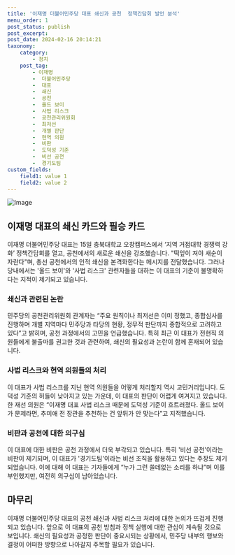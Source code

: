 ```yaml
---
title: '이재명 더불어민주당 대표 쇄신과 공천  정책간담회 발언 분석'
menu_order: 1
post_status: publish
post_excerpt: 
post_date: 2024-02-16 20:14:21
taxonomy:
    category:
        - 정치
    post_tag:
        - 이재명
        -  더불어민주당
        -  대표
        -  쇄신
        -  공천
        -  올드 보이
        -  사법 리스크
        -  공천관리위원회
        -  최저선
        -  개별 판단
        -  현역 의원
        -  비판
        -  도덕성 기준
        -  비선 공천
        -  경기도팀
custom_fields:
    field1: value 1
    field2: value 2
---
```


![Image](https://imgnews.pstatic.net/image/028/2024/02/16/0002677145_001_20240216073101062.jpg?type=w647)

## 이재명 대표의 쇄신 카드와 필승 카드
이재명 더불어민주당 대표는 15일 충북대학교 오창캠퍼스에서 ‘지역 거점대학 경쟁력 강화’ 정책간담회를 열고, 공천에서의 새로운 쇄신을 강조했습니다. "떡잎이 져야 새순이 자란다"며, 총선 공천에서의 인적 쇄신을 본격화한다는 메시지를 전달했습니다. 그러나 당내에서는 '올드 보이'와 '사법 리스크' 관련자들을 대하는 이 대표의 기준이 불명확하다는 지적이 제기되고 있습니다.
### 쇄신과 관련된 논란
민주당의 공천관리위원회 관계자는 “주요 원칙이나 최저선은 이미 정했고, 종합심사를 진행하며 개별 지역마다 민주당과 타당의 현황, 정무적 판단까지 종합적으로 고려하고 있다”고 밝히며, 공천 과정에서의 고민을 언급했습니다. 특히 최근 이 대표가 전현직 의원들에게 불출마를 권고한 것과 관련하여, 쇄신의 필요성과 논란이 함께 혼재되어 있습니다.
### 사법 리스크와 현역 의원들의 처리
이 대표가 사법 리스크를 지닌 현역 의원들을 어떻게 처리할지 역시 고민거리입니다. 도덕성 기준의 허들이 낮아지고 있는 가운데, 이 대표의 판단이 어렵게 여겨지고 있습니다. 한 재선 의원은 “이재명 대표 사법 리스크 때문에 도덕성 기준이 흐트러졌다. 올드 보이가 문제라면, 추미애 전 장관을 추천하는 건 앞뒤가 안 맞는다”고 지적했습니다.
### 비판과 공천에 대한 의구심
이 대표에 대한 비판은 공천 과정에서 더욱 부각되고 있습니다. 특히 '비선 공천'이라는 비판이 제기되며, 이 대표가 '경기도팀'이라는 비선 조직을 활용하고 있다는 주장도 제기되었습니다. 이에 대해 이 대표는 기자들에게 “누가 그런 쓸데없는 소리를 하냐”며 이를 부인했지만, 여전히 의구심이 남아있습니다.
## 마무리
이재명 더불어민주당 대표의 공천 쇄신과 사법 리스크 처리에 대한 논의가 뜨겁게 진행되고 있습니다. 앞으로 이 대표의 공천 방침과 정책 실행에 대한 관심이 계속될 것으로 보입니다. 쇄신의 필요성과 공정한 판단이 중요시되는 상황에서, 민주당 내부의 행보와 결정이 어떠한 방향으로 나아갈지 주목할 필요가 있습니다.
